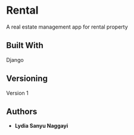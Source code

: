 # Rental

A real estate management app for rental property

## Built With
Django


## Versioning
Version 1


## Authors

* **Lydia Sanyu Naggayi** 
